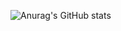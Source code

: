 ![Anurag's GitHub stats](https://github-readme-stats.vercel.app/api?username=angelSooho&show_icons=true&theme=radical)
